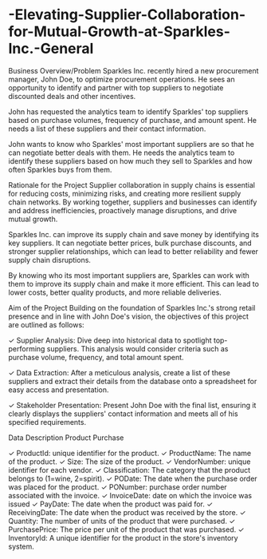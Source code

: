 # -Elevating-Supplier-Collaboration-for-Mutual-Growth-at-Sparkles-Inc.-General

Business Overview/Problem
Sparkles Inc. recently hired a new procurement manager, John Doe, to optimize procurement operations. He sees an opportunity to identify and partner with top suppliers to negotiate discounted deals and other incentives.

John has requested the analytics team to identify Sparkles' top suppliers based on purchase volumes, frequency of purchase, and amount spent. He needs a list of these suppliers and their contact information.

John wants to know who Sparkles' most important suppliers are so that he can negotiate better deals with them. He needs the analytics team to identify these suppliers based on how much they sell to Sparkles and how often Sparkles buys from them.

Rationale for the Project
Supplier collaboration in supply chains is essential for reducing costs, minimizing risks, and creating more resilient supply chain networks. By working together, suppliers and businesses can identify and address inefficiencies, proactively manage disruptions, and drive mutual growth.
 
Sparkles Inc. can improve its supply chain and save money by identifying its key suppliers. It can negotiate better prices, bulk purchase discounts, and stronger supplier relationships, which can lead to better reliability and fewer supply chain disruptions.
 
By knowing who its most important suppliers are, Sparkles can work with them to improve its supply chain and make it more efficient. This can lead to lower costs, better quality products, and more reliable deliveries.

Aim of the Project
Building on the foundation of Sparkles Inc.'s strong retail presence and in line with John Doe's vision, the objectives of this project are outlined as follows:
 
✓ Supplier Analysis: Dive deep into historical data to spotlight top-performing suppliers. This analysis would consider criteria such as purchase volume, frequency, and total amount spent.
 
✓ Data Extraction: After a meticulous analysis, create a list of these suppliers and extract their details from the database onto a spreadsheet for easy access and presentation.
 
✓ Stakeholder Presentation: Present John Doe with the final list, ensuring it clearly displays the suppliers' contact information and meets all of his specified requirements.

Data Description
Product Purchase 

✓ ProductId: unique identifier for the product.
✓ ProductName: The name of the product.
✓ Size: The size of the product.
✓ VendorNumber: unique identifier for each vendor.
✓ Classification: The category that the product belongs to (1=wine, 2=spirit).
✓ PODate: The date when the purchase order was placed for the product.
✓ PONumber: purchase order number associated with the invoice.
✓ InvoiceDate: date on which the invoice was issued
✓ PayDate: The date when the product was paid for.
✓ ReceivingDate: The date when the product was received by the store.
✓ Quantity: The number of units of the product that were purchased.
✓ PurchasePrice: The price per unit of the product that was purchased.
✓ InventoryId: A unique identifier for the product in the store's inventory system.
